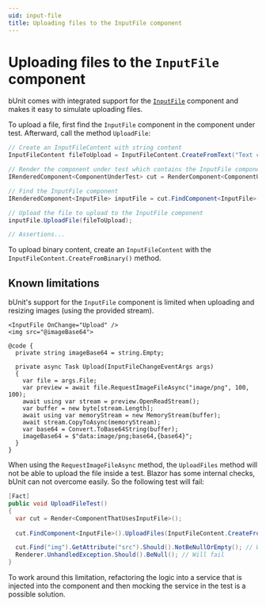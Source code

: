 ```yaml
---
uid: input-file
title: Uploading files to the InputFile component
---
```


# Uploading files to the `InputFile` component

bUnit comes with integrated support for the [`InputFile`](https://docs.microsoft.com/en-us/aspnet/core/blazor/file-uploads?view=aspnetcore-6.0&pivots=server) component and makes it easy to simulate uploading files.

To upload a file, first find the `InputFile` component in the component under test. Afterward, call the method `UploadFile`:

```csharp
// Create an InputFileContent with string content
InputFileContent fileToUpload = InputFileContent.CreateFromText("Text content", "Filename.txt");

// Render the component under test which contains the InputFile component as a child component
IRenderedComponent<ComponentUnderTest> cut = RenderComponent<ComponentUnderTest>();

// Find the InputFile component
IRenderedComponent<InputFile> inputFile = cut.FindComponent<InputFile>();

// Upload the file to upload to the InputFile component
inputFile.UploadFile(fileToUpload);

// Assertions...
```

To upload binary content, create an `InputFileContent` with the `InputFileContent.CreateFromBinary()` method.

## Known limitations
bUnit's support for the `InputFile` component is limited when uploading and resizing images (using the provided stream).

```razor
<InputFile OnChange="Upload" />
<img src="@imageBase64">

@code {
  private string imageBase64 = string.Empty;

  private async Task Upload(InputFileChangeEventArgs args)
  {
    var file = args.File;
    var preview = await file.RequestImageFileAsync("image/png", 100, 100);
    await using var stream = preview.OpenReadStream();
    var buffer = new byte[stream.Length];
    await using var memoryStream = new MemoryStream(buffer);
    await stream.CopyToAsync(memoryStream);
    var base64 = Convert.ToBase64String(buffer);
    imageBase64 = $"data:image/png;base64,{base64}";
  }
}
```

When using the `RequestImageFileAsync` method, the `UploadFiles` method will not be able to upload the file inside a test. Blazor has some internal checks, bUnit can not overcome easily. So the following test will fail:

```csharp
[Fact]
public void UploadFileTest()
{
  var cut = Render<ComponentThatUsesInputFile>();
    
  cut.FindComponent<InputFile>().UploadFiles(InputFileContent.CreateFromBinary([1,2], "test.png"));

  cut.Find("img").GetAttribute("src").Should().NotBeNullOrEmpty(); // Will fail
  Renderer.UnhandledException.Should().BeNull(); // Will fail
}
```

To work around this limitation, refactoring the logic into a service that is injected into the component and then mocking the service in the test is a possible solution.